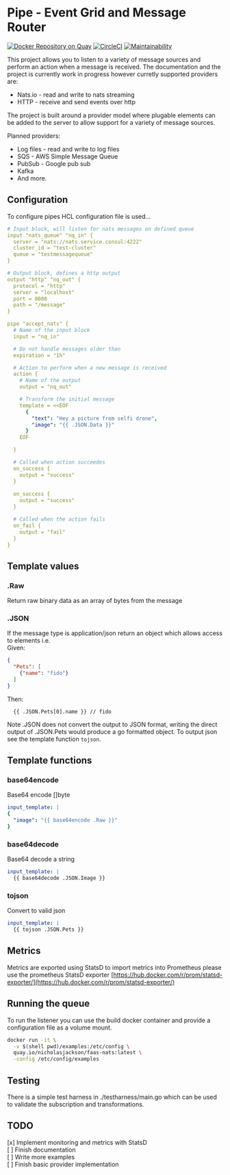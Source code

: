 # Pipe - Event Grid and Message Router

[![Docker Repository on Quay](https://quay.io/repository/nicholasjackson/faas-nats/status "Docker Repository on Quay")](https://quay.io/repository/nicholasjackson/pipe)
[![CircleCI](https://circleci.com/gh/nicholasjackson/pipe.svg?style=svg)](https://circleci.com/gh/nicholasjackson/pipe) 
[![Maintainability](https://api.codeclimate.com/v1/badges/a3c44667f431244a86ae/maintainability)](https://codeclimate.com/github/nicholasjackson/pipe/maintainability)

This project allows you to listen to a variety of message sources and perform an action when a message is received.  The documentation and the project is currently work in progress however curretly supported providers are:
* Nats.io - read and write to nats streaming
* HTTP - receive and send events over http

The project is built around a provider model where plugable elements can be added to the server to allow support for a variety of message sources.

Planned providers:
* Log files - read and write to log files
* SQS - AWS Simple Message Queue
* PubSub - Google pub sub
* Kafka
* And more.

## Configuration
To configure pipes HCL configuration file is used...

```yaml
# Input block, will listen for nats messages on defined queue
input "nats_queue" "nq_in" {
  server = "nats://nats.service.consul:4222"
  cluster_id = "test-cluster"
  queue = "testmessagequeue"
}

# Output block, defines a http output
output "http" "nq_out" {
  protocol = "http"
  server = "localhost"
  port = 8080
  path = "/message"
}

pipe "accept_nats" {
  # Name of the input block
  input = "nq_in"

  # Do not handle messages older than
  expiration = "1h"

  # Action to perform when a new message is received
  action {
    # Name of the output
    output = "nq_out"

    # Transform the initial message
    template = <<EOF
      {
        "text": "Hey a picture from selfi drone",
        "image": "{{ .JSON.Data }}"
      }
    EOF

  }

  # Called when action succeedes
  on_success {
    output = "success"
  }
 
  on_success {
    output = "success"
  }

  # Called when the action fails
  on_fail {
    output = "fail"
  }
}
```

## Template values
### .Raw
Return raw binary data as an array of bytes from the message

### .JSON
If the message type is application/json return an object which allows access to elements
i.e.   
Given:  
```json
{
  "Pets": [
    {"name": "fido"}
  ]
}
```

Then:  
```
  {{ .JSON.Pets[0].name }} // fido
```

Note .JSON does not convert the output to JSON format, writing the direct output of .JSON.Pets would produce a go formatted
object.  To output json see the template function `tojson`.

## Template functions
### base64encode
Base64 encode []byte

```yaml
input_template: |
{
  "image": "{{ base64encode .Raw }}"
}
```

### base64decode
Base64 decode a string

```yaml
input_template: |
  {{ base64decode .JSON.Image }}
```

### tojson
Convert to valid json
```yaml
input_template: |
  {{ tojson .JSON.Pets }}
```

## Metrics
Metrics are exported using StatsD to import metrics into Prometheus please use the prometheus StatsD exporter [https://hub.docker.com/r/prom/statsd-exporter/](https://hub.docker.com/r/prom/statsd-exporter/)

## Running the queue
To run the listener you can use the build docker container and provide a configuration file as a volume mount.

```bash
docker run -it \
  -v $(shell pwd)/examples:/etc/config \
  quay.io/nicholasjackson/faas-nats:latest \
  -config /etc/config/examples
```

## Testing
There is a simple test harness in ./testharness/main.go which can be used to validate the subscription and transformations.

## TODO
[x] Implement monitoring and metrics with StatsD  
[ ] Finish documentation  
[ ] Write more examples  
[ ] Finish basic provider implementation  
